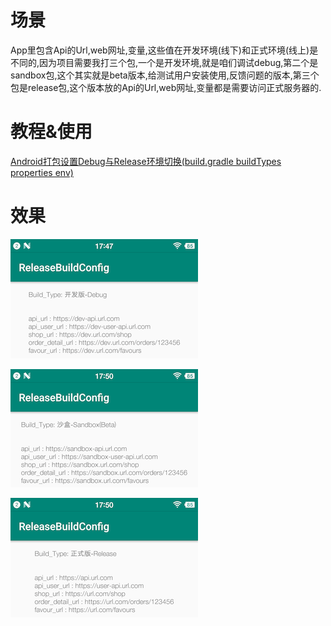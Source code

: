 # 场景
App里包含Api的Url,web网址,变量,这些值在开发环境(线下)和正式环境(线上)是不同的,因为项目需要我打三个包,一个是开发环境,就是咱们调试debug,第二个是sandbox包,这个其实就是beta版本,给测试用户安装使用,反馈问题的版本,第三个包是release包,这个版本放的Api的Url,web网址,变量都是需要访问正式服务器的.

# 教程&使用
[Android打包设置Debug与Release环境切换(build.gradle buildTypes properties env)](https://juejin.im/post/5db66f966fb9a0202f0c8fa8)


# 效果

![](screenshots/1.png)

![](screenshots/2.png)

![](screenshots/3.png)